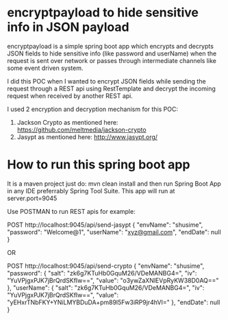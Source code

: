 # encryptpayload to hide sensitive info in JSON payload

encryptpayload is a simple spring boot app which encrypts and decrypts JSON fields to hide sensitive info (like password and userName) when the request is sent over network or passes through intermediate channels like some event driven system.

I did this POC when I wanted to encrypt JSON fields while sending the request through a REST api using RestTemplate and decrypt the incoming request when received by another REST api.

I used 2 encryption and decryption mechanism for this POC:

1. Jackson Crypto as mentioned here: https://github.com/meltmedia/jackson-crypto
2. Jasypt as mentioned here: http://www.jasypt.org/

# How to run this spring boot app

It is a maven project just do: mvn clean install and then run Spring Boot App in any IDE preferrably Spring Tool Suite.
This app will run at server.port=9045

Use POSTMAN to run REST apis for example:

POST http://localhost:9045/api/send-jasypt
{
    "envName": "shusime",
    "password": "Welcome@1",
    "userName": "xyz@gmail.com",
    "endDate": null
}

OR

POST http://localhost:9045/api/send-crypto
{
    "envName": "shusime",
    "password": {
        "salt": "zk6g7KTuHb0GquM26/VDeMANBG4=",
        "iv": "YuVPjgxPJK7jBrQrdSKfIw==",
        "value": "o3ywZaXNlEVpRyKW38D0AQ=="
    },
    "userName": {
        "salt": "zk6g7KTuHb0GquM26/VDeMANBG4=",
        "iv": "YuVPjgxPJK7jBrQrdSKfIw==",
        "value": "yEHxrTNbFKY+YNiLMYBDuDA+pm89l5Fw3iRP9jr4hVI="
    },
    "endDate": null
}
